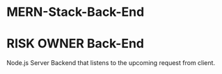 # MERN-Stack-Back-End
# RISK OWNER Back-End
Node.js Server Backend that listens to the upcoming request from client.
